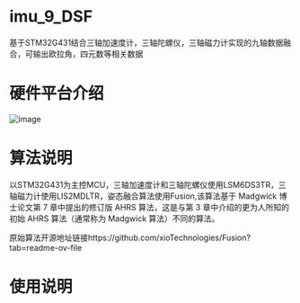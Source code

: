 # imu_9_DSF
基于STM32G431结合三轴加速度计，三轴陀螺仪，三轴磁力计实现的九轴数据融合，可输出欧拉角，四元数等相关数据

# 硬件平台介绍 

![image](https://github.com/EggplantPotatoes/imu_9_DSF/assets/50572578/b6e65e56-70e4-43bf-97b4-7d0e93f4c01f)

# 算法说明

以STM32G431为主控MCU，三轴加速度计和三轴陀螺仪使用LSM6DS3TR，三轴磁力计使用LIS2MDLTR，姿态融合算法使用Fusion,该算法基于 Madgwick 博士论文第 7 章中提出的修订版 AHRS 算法，这是与第 3 章中介绍的更为人所知的初始 AHRS 算法（通常称为 Madgwick 算法）不同的算法。

原始算法开源地址链接https://github.com/xioTechnologies/Fusion?tab=readme-ov-file

# 使用说明

